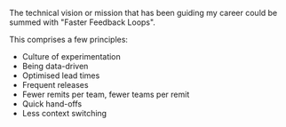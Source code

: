 The technical vision or mission that has been guiding my career could be summed with "Faster Feedback Loops".

This comprises a few principles:

- Culture of experimentation
- Being data-driven
- Optimised lead times
- Frequent releases
- Fewer remits per team, fewer teams per remit
- Quick hand-offs
- Less context switching

